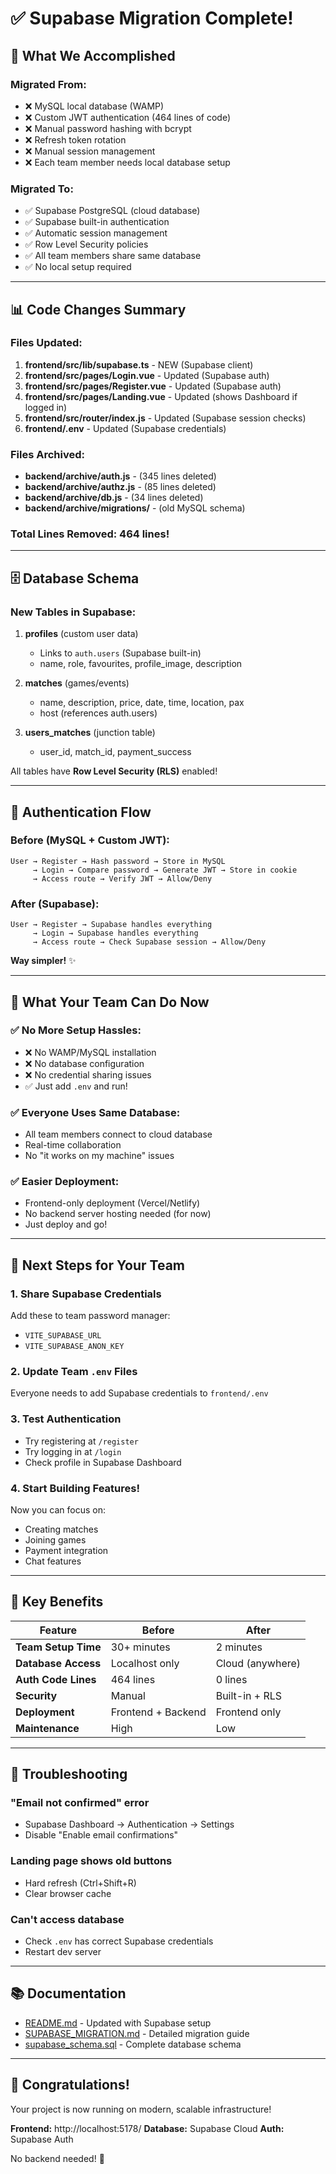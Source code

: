 # ✅ Supabase Migration Complete!

## 🎉 What We Accomplished

### **Migrated From:**
- ❌ MySQL local database (WAMP)
- ❌ Custom JWT authentication (464 lines of code)
- ❌ Manual password hashing with bcrypt
- ❌ Refresh token rotation
- ❌ Manual session management
- ❌ Each team member needs local database setup

### **Migrated To:**
- ✅ Supabase PostgreSQL (cloud database)
- ✅ Supabase built-in authentication
- ✅ Automatic session management
- ✅ Row Level Security policies
- ✅ All team members share same database
- ✅ No local setup required

---

## 📊 Code Changes Summary

### Files Updated:
1. **frontend/src/lib/supabase.ts** - NEW (Supabase client)
2. **frontend/src/pages/Login.vue** - Updated (Supabase auth)
3. **frontend/src/pages/Register.vue** - Updated (Supabase auth)
4. **frontend/src/pages/Landing.vue** - Updated (shows Dashboard if logged in)
5. **frontend/src/router/index.js** - Updated (Supabase session checks)
6. **frontend/.env** - Updated (Supabase credentials)

### Files Archived:
- **backend/archive/auth.js** - (345 lines deleted)
- **backend/archive/authz.js** - (85 lines deleted)
- **backend/archive/db.js** - (34 lines deleted)
- **backend/archive/migrations/** - (old MySQL schema)

### **Total Lines Removed: 464 lines!**

---

## 🗄️ Database Schema

### New Tables in Supabase:

1. **profiles** (custom user data)
   - Links to `auth.users` (Supabase built-in)
   - name, role, favourites, profile_image, description

2. **matches** (games/events)
   - name, description, price, date, time, location, pax
   - host (references auth.users)

3. **users_matches** (junction table)
   - user_id, match_id, payment_success

All tables have **Row Level Security (RLS)** enabled!

---

## 🔐 Authentication Flow

### Before (MySQL + Custom JWT):
```
User → Register → Hash password → Store in MySQL
     → Login → Compare password → Generate JWT → Store in cookie
     → Access route → Verify JWT → Allow/Deny
```

### After (Supabase):
```
User → Register → Supabase handles everything
     → Login → Supabase handles everything
     → Access route → Check Supabase session → Allow/Deny
```

**Way simpler!** ✨

---

## 🚀 What Your Team Can Do Now

### ✅ No More Setup Hassles:
- ❌ No WAMP/MySQL installation
- ❌ No database configuration
- ❌ No credential sharing issues
- ✅ Just add `.env` and run!

### ✅ Everyone Uses Same Database:
- All team members connect to cloud database
- Real-time collaboration
- No "it works on my machine" issues

### ✅ Easier Deployment:
- Frontend-only deployment (Vercel/Netlify)
- No backend server hosting needed (for now)
- Just deploy and go!

---

## 📝 Next Steps for Your Team

### 1. **Share Supabase Credentials**
Add these to team password manager:
- `VITE_SUPABASE_URL`
- `VITE_SUPABASE_ANON_KEY`

### 2. **Update Team `.env` Files**
Everyone needs to add Supabase credentials to `frontend/.env`

### 3. **Test Authentication**
- Try registering at `/register`
- Try logging in at `/login`
- Check profile in Supabase Dashboard

### 4. **Start Building Features!**
Now you can focus on:
- Creating matches
- Joining games
- Payment integration
- Chat features

---

## 🎯 Key Benefits

| Feature | Before | After |
|---------|--------|-------|
| **Team Setup Time** | 30+ minutes | 2 minutes |
| **Database Access** | Localhost only | Cloud (anywhere) |
| **Auth Code Lines** | 464 lines | 0 lines |
| **Security** | Manual | Built-in + RLS |
| **Deployment** | Frontend + Backend | Frontend only |
| **Maintenance** | High | Low |

---

## 🐛 Troubleshooting

### "Email not confirmed" error
- Supabase Dashboard → Authentication → Settings
- Disable "Enable email confirmations"

### Landing page shows old buttons
- Hard refresh (Ctrl+Shift+R)
- Clear browser cache

### Can't access database
- Check `.env` has correct Supabase credentials
- Restart dev server

---

## 📚 Documentation

- [README.md](README.md) - Updated with Supabase setup
- [SUPABASE_MIGRATION.md](SUPABASE_MIGRATION.md) - Detailed migration guide
- [supabase_schema.sql](supabase_schema.sql) - Complete database schema

---

## 🎊 Congratulations!

Your project is now running on modern, scalable infrastructure!

**Frontend:** http://localhost:5178/
**Database:** Supabase Cloud
**Auth:** Supabase Auth

No backend needed! 🚀
